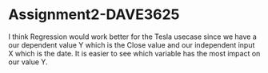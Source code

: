 # Assignment2-DAVE3625
I think Regression would work better for the Tesla usecase since we have a our 
dependent value Y which is the Close value and our independent input X which is the date. 
It is easier to see which variable has the most impact on our value Y. 
